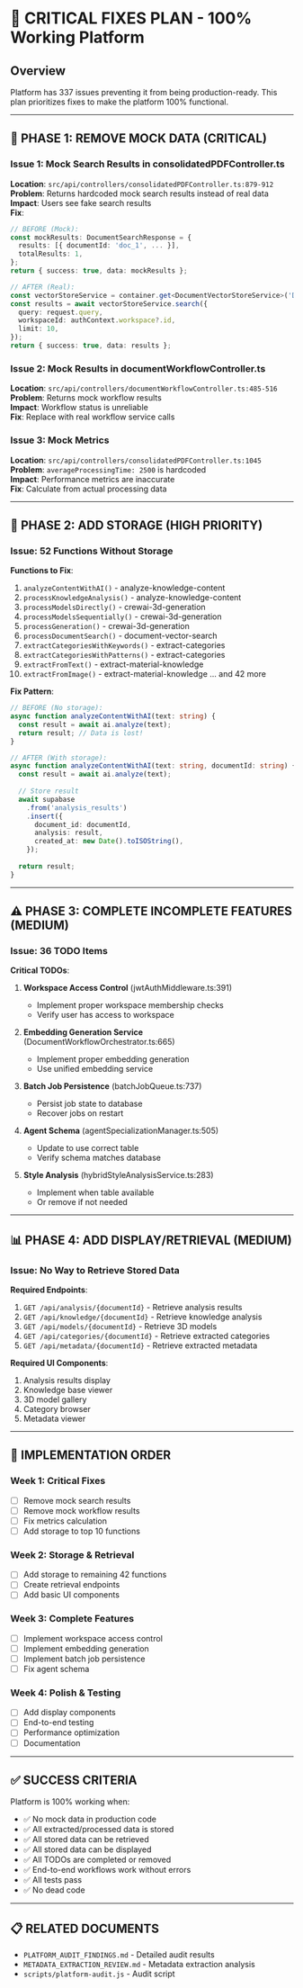 # 🚨 CRITICAL FIXES PLAN - 100% Working Platform

## Overview
Platform has 337 issues preventing it from being production-ready. This plan prioritizes fixes to make the platform 100% functional.

---

## 🔴 PHASE 1: REMOVE MOCK DATA (CRITICAL)

### Issue 1: Mock Search Results in consolidatedPDFController.ts
**Location**: `src/api/controllers/consolidatedPDFController.ts:879-912`  
**Problem**: Returns hardcoded mock search results instead of real data  
**Impact**: Users see fake search results  
**Fix**:
```typescript
// BEFORE (Mock):
const mockResults: DocumentSearchResponse = {
  results: [{ documentId: 'doc_1', ... }],
  totalResults: 1,
};
return { success: true, data: mockResults };

// AFTER (Real):
const vectorStoreService = container.get<DocumentVectorStoreService>('DocumentVectorStoreService');
const results = await vectorStoreService.search({
  query: request.query,
  workspaceId: authContext.workspace?.id,
  limit: 10,
});
return { success: true, data: results };
```

### Issue 2: Mock Results in documentWorkflowController.ts
**Location**: `src/api/controllers/documentWorkflowController.ts:485-516`  
**Problem**: Returns mock workflow results  
**Impact**: Workflow status is unreliable  
**Fix**: Replace with real workflow service calls

### Issue 3: Mock Metrics
**Location**: `src/api/controllers/consolidatedPDFController.ts:1045`  
**Problem**: `averageProcessingTime: 2500` is hardcoded  
**Impact**: Performance metrics are inaccurate  
**Fix**: Calculate from actual processing data

---

## 💾 PHASE 2: ADD STORAGE (HIGH PRIORITY)

### Issue: 52 Functions Without Storage

**Functions to Fix**:
1. `analyzeContentWithAI()` - analyze-knowledge-content
2. `processKnowledgeAnalysis()` - analyze-knowledge-content
3. `processModelsDirectly()` - crewai-3d-generation
4. `processModelsSequentially()` - crewai-3d-generation
5. `processGeneration()` - crewai-3d-generation
6. `processDocumentSearch()` - document-vector-search
7. `extractCategoriesWithKeywords()` - extract-categories
8. `extractCategoriesWithPatterns()` - extract-categories
9. `extractFromText()` - extract-material-knowledge
10. `extractFromImage()` - extract-material-knowledge
... and 42 more

**Fix Pattern**:
```typescript
// BEFORE (No storage):
async function analyzeContentWithAI(text: string) {
  const result = await ai.analyze(text);
  return result; // Data is lost!
}

// AFTER (With storage):
async function analyzeContentWithAI(text: string, documentId: string) {
  const result = await ai.analyze(text);
  
  // Store result
  await supabase
    .from('analysis_results')
    .insert({
      document_id: documentId,
      analysis: result,
      created_at: new Date().toISOString(),
    });
  
  return result;
}
```

---

## ⚠️ PHASE 3: COMPLETE INCOMPLETE FEATURES (MEDIUM)

### Issue: 36 TODO Items

**Critical TODOs**:
1. **Workspace Access Control** (jwtAuthMiddleware.ts:391)
   - Implement proper workspace membership checks
   - Verify user has access to workspace

2. **Embedding Generation Service** (DocumentWorkflowOrchestrator.ts:665)
   - Implement proper embedding generation
   - Use unified embedding service

3. **Batch Job Persistence** (batchJobQueue.ts:737)
   - Persist job state to database
   - Recover jobs on restart

4. **Agent Schema** (agentSpecializationManager.ts:505)
   - Update to use correct table
   - Verify schema matches database

5. **Style Analysis** (hybridStyleAnalysisService.ts:283)
   - Implement when table available
   - Or remove if not needed

---

## 📊 PHASE 4: ADD DISPLAY/RETRIEVAL (MEDIUM)

### Issue: No Way to Retrieve Stored Data

**Required Endpoints**:
1. `GET /api/analysis/{documentId}` - Retrieve analysis results
2. `GET /api/knowledge/{documentId}` - Retrieve knowledge analysis
3. `GET /api/models/{documentId}` - Retrieve 3D models
4. `GET /api/categories/{documentId}` - Retrieve extracted categories
5. `GET /api/metadata/{documentId}` - Retrieve extracted metadata

**Required UI Components**:
1. Analysis results display
2. Knowledge base viewer
3. 3D model gallery
4. Category browser
5. Metadata viewer

---

## 🎯 IMPLEMENTATION ORDER

### Week 1: Critical Fixes
- [ ] Remove mock search results
- [ ] Remove mock workflow results
- [ ] Fix metrics calculation
- [ ] Add storage to top 10 functions

### Week 2: Storage & Retrieval
- [ ] Add storage to remaining 42 functions
- [ ] Create retrieval endpoints
- [ ] Add basic UI components

### Week 3: Complete Features
- [ ] Implement workspace access control
- [ ] Implement embedding generation
- [ ] Implement batch job persistence
- [ ] Fix agent schema

### Week 4: Polish & Testing
- [ ] Add display components
- [ ] End-to-end testing
- [ ] Performance optimization
- [ ] Documentation

---

## ✅ SUCCESS CRITERIA

Platform is 100% working when:
- ✅ No mock data in production code
- ✅ All extracted/processed data is stored
- ✅ All stored data can be retrieved
- ✅ All stored data can be displayed
- ✅ All TODOs are completed or removed
- ✅ End-to-end workflows work without errors
- ✅ All tests pass
- ✅ No dead code

---

## 📋 RELATED DOCUMENTS

- `PLATFORM_AUDIT_FINDINGS.md` - Detailed audit results
- `METADATA_EXTRACTION_REVIEW.md` - Metadata extraction analysis
- `scripts/platform-audit.js` - Audit script

